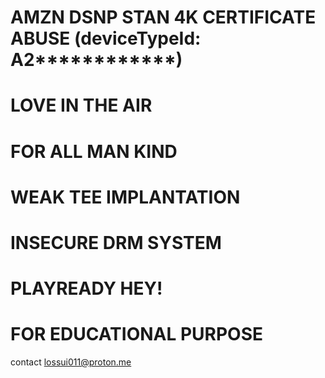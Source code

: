 # AMZN DSNP STAN 4K CERTIFICATE ABUSE (deviceTypeId: A2************)
# LOVE IN THE AIR
# FOR ALL MAN KIND
# WEAK TEE IMPLANTATION
# INSECURE DRM SYSTEM
# PLAYREADY HEY!
# FOR EDUCATIONAL PURPOSE
contact lossui011@proton.me
